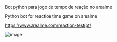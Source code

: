 Bot python para jogo de tempo de reação no arealme

Python bot for reaction time game on arealme

https://www.arealme.com/reaction-test/pt/

![image](https://github.com/user-attachments/assets/590b383c-4836-43b9-ad3b-8fb2ce49e0d9)
